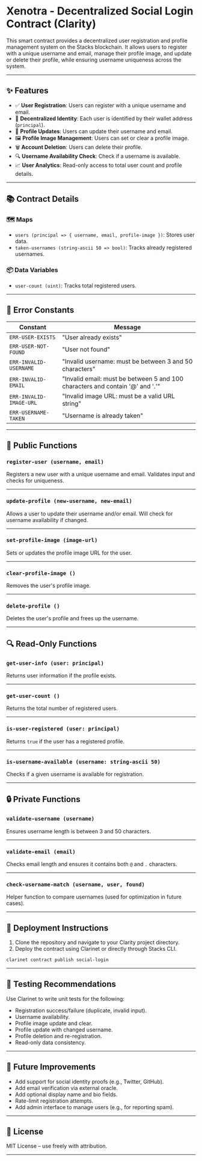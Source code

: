 

# Xenotra - Decentralized Social Login Contract (Clarity)

This smart contract provides a decentralized user registration and profile management system on the Stacks blockchain. It allows users to register with a unique username and email, manage their profile image, and update or delete their profile, while ensuring username uniqueness across the system.

---

## ✨ Features

* ✅ **User Registration**: Users can register with a unique username and email.
* 🔐 **Decentralized Identity**: Each user is identified by their wallet address (`principal`).
* 🔄 **Profile Updates**: Users can update their username and email.
* 🖼️ **Profile Image Management**: Users can set or clear a profile image.
* 🗑️ **Account Deletion**: Users can delete their profile.
* 🔍 **Username Availability Check**: Check if a username is available.
* 📈 **User Analytics**: Read-only access to total user count and profile details.

---

## 📚 Contract Details

### 🗺️ Maps

* `users (principal => { username, email, profile-image })`: Stores user data.
* `taken-usernames (string-ascii 50 => bool)`: Tracks already registered usernames.

### 📦 Data Variables

* `user-count (uint)`: Tracks total registered users.

---

## 🔐 Error Constants

| Constant                | Message                                                                       |
| ----------------------- | ----------------------------------------------------------------------------- |
| `ERR-USER-EXISTS`       | "User already exists"                                                         |
| `ERR-USER-NOT-FOUND`    | "User not found"                                                              |
| `ERR-INVALID-USERNAME`  | "Invalid username: must be between 3 and 50 characters"                       |
| `ERR-INVALID-EMAIL`     | "Invalid email: must be between 5 and 100 characters and contain '@' and '.'" |
| `ERR-INVALID-IMAGE-URL` | "Invalid image URL: must be a valid URL string"                               |
| `ERR-USERNAME-TAKEN`    | "Username is already taken"                                                   |

---

## 🔧 Public Functions

### `register-user (username, email)`

Registers a new user with a unique username and email. Validates input and checks for uniqueness.

---

### `update-profile (new-username, new-email)`

Allows a user to update their username and/or email. Will check for username availability if changed.

---

### `set-profile-image (image-url)`

Sets or updates the profile image URL for the user.

---

### `clear-profile-image ()`

Removes the user's profile image.

---

### `delete-profile ()`

Deletes the user's profile and frees up the username.

---

## 🔍 Read-Only Functions

### `get-user-info (user: principal)`

Returns user information if the profile exists.

---

### `get-user-count ()`

Returns the total number of registered users.

---

### `is-user-registered (user: principal)`

Returns `true` if the user has a registered profile.

---

### `is-username-available (username: string-ascii 50)`

Checks if a given username is available for registration.

---

## 🔒 Private Functions

### `validate-username (username)`

Ensures username length is between 3 and 50 characters.

---

### `validate-email (email)`

Checks email length and ensures it contains both `@` and `.` characters.

---

### `check-username-match (username, user, found)`

Helper function to compare usernames (used for optimization in future cases).

---

## 🏁 Deployment Instructions

1. Clone the repository and navigate to your Clarity project directory.
2. Deploy the contract using Clarinet or directly through Stacks CLI.

```bash
clarinet contract publish social-login
```

---

## 🧪 Testing Recommendations

Use Clarinet to write unit tests for the following:

* Registration success/failure (duplicate, invalid input).
* Username availability.
* Profile image update and clear.
* Profile update with changed username.
* Profile deletion and re-registration.
* Read-only data consistency.

---

## 🔄 Future Improvements

* Add support for social identity proofs (e.g., Twitter, GitHub).
* Add email verification via external oracle.
* Add optional display name and bio fields.
* Rate-limit registration attempts.
* Add admin interface to manage users (e.g., for reporting spam).

---

## 📜 License

MIT License – use freely with attribution.

---
